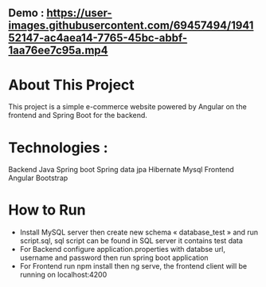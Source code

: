 ## Demo : https://user-images.githubusercontent.com/69457494/194152147-ac4aea14-7765-45bc-abbf-1aa76ee7c95a.mp4
# About This Project
This project is a simple e-commerce website powered by Angular on the frontend and Spring Boot for the backend.
# Technologies :
Backend 
Java 
Spring boot
Spring data jpa
Hibernate
Mysql
Frontend
Angular
Bootstrap
# How to Run
- Install MySQL server then create new schema « database_test »  and run script.sql, sql script can be found in SQL server it contains test data
- For Backend configure application.properties with databse url, username and password then run spring boot application
- For Frontend run npm install then ng serve, the frontend client will be running on localhost:4200
